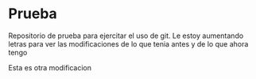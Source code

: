 # Prueba
Repositorio de prueba para ejercitar el uso de git.
Le estoy aumentando letras para ver las modificaciones de lo que tenia antes
y de lo que ahora tengo

Esta es otra modificacion
